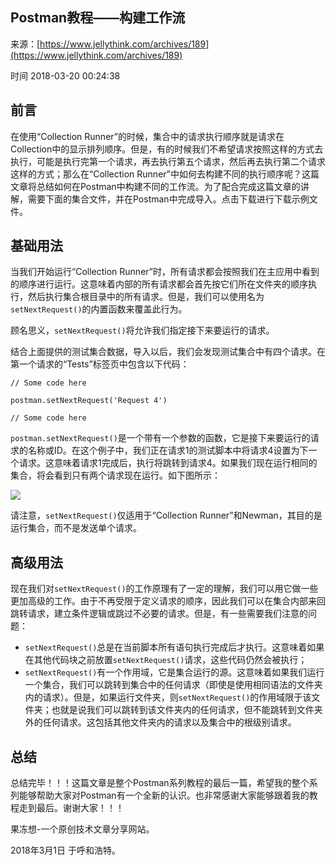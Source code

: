 ## Postman教程——构建工作流

来源：[https://www.jellythink.com/archives/189](https://www.jellythink.com/archives/189)

时间 2018-03-20 00:24:38

 
## 前言
 
在使用“Collection Runner”的时候，集合中的请求执行顺序就是请求在Collection中的显示排列顺序。但是，有的时候我们不希望请求按照这样的方式去执行，可能是执行完第一个请求，再去执行第五个请求，然后再去执行第二个请求这样的方式；那么在“Collection Runner”中如何去构建不同的执行顺序呢？这篇文章将总结如何在Postman中构建不同的工作流。为了配合完成这篇文章的讲解，需要下面的集合文件，并在Postman中完成导入。点击下载进行下载示例文件。
 
## 基础用法
 
当我们开始运行“Collection Runner”时，所有请求都会按照我们在主应用中看到的顺序进行运行。这意味着内部的所有请求都会首先按它们所在文件夹的顺序执行，然后执行集合根目录中的所有请求。但是，我们可以使用名为`setNextRequest()`的内置函数来覆盖此行为。
 
顾名思义，`setNextRequest()`将允许我们指定接下来要运行的请求。
 
结合上面提供的测试集合数据，导入以后，我们会发现测试集合中有四个请求。在第一个请求的“Tests”标签页中包含以下代码：
 
```LANG
// Some code here

postman.setNextRequest('Request 4')

// Some code here
```
 `postman.setNextRequest()`是一个带有一个参数的函数，它是接下来要运行的请求的名称或ID。在这个例子中，我们正在请求1的测试脚本中将请求4设置为下一个请求。这意味着请求1完成后，执行将跳转到请求4。如果我们现在运行相同的集合，将会看到只有两个请求现在运行。如下图所示：
 
![][0]
 
请注意，`setNextRequest()`仅适用于“Collection Runner”和Newman，其目的是运行集合，而不是发送单个请求。
 
## 高级用法
 
现在我们对`setNextRequest()`的工作原理有了一定的理解，我们可以用它做一些更加高级的工作。由于不再受限于定义请求的顺序，因此我们可以在集合内部来回跳转请求，建立条件逻辑或跳过不必要的请求。但是，有一些需要我们注意的问题：
 

* `setNextRequest()`总是在当前脚本所有语句执行完成后才执行。这意味着如果在其他代码块之前放置`setNextRequest()`请求，这些代码仍然会被执行；  
* `setNextRequest()`有一个作用域，它是集合运行的源。这意味着如果我们运行一个集合，我们可以跳转到集合中的任何请求（即使是使用相同语法的文件夹内的请求）。但是，如果运行文件夹，则`setNextRequest()`的作用域限于该文件夹；也就是说我们可以跳转到该文件夹内的任何请求，但不能跳转到文件夹外的任何请求。这包括其他文件夹内的请求以及集合中的根级别请求。  
 

## 总结
 
总结完毕！！！这篇文章是整个Postman系列教程的最后一篇，希望我的整个系列能够帮助大家对Postman有一个全新的认识。也非常感谢大家能够跟着我的教程走到最后。谢谢大家！！！
 
果冻想-一个原创技术文章分享网站。
 
2018年3月1日 于呼和浩特。
 


[0]: ./img/Y3IfyiE.png 